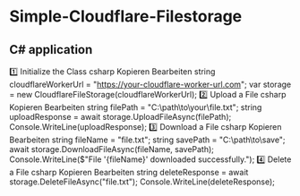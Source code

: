 # Simple-Cloudflare-Filestorage


## C# application
1️⃣ Initialize the Class
csharp
Kopieren
Bearbeiten
string cloudflareWorkerUrl = "https://your-cloudflare-worker-url.com";
var storage = new CloudflareFileStorage(cloudflareWorkerUrl);
2️⃣ Upload a File
csharp
Kopieren
Bearbeiten
string filePath = "C:\\path\\to\\your\\file.txt";
string uploadResponse = await storage.UploadFileAsync(filePath);
Console.WriteLine(uploadResponse);
3️⃣ Download a File
csharp
Kopieren
Bearbeiten
string fileName = "file.txt";
string savePath = "C:\\path\\to\\save";
await storage.DownloadFileAsync(fileName, savePath);
Console.WriteLine($"File '{fileName}' downloaded successfully.");
4️⃣ Delete a File
csharp
Kopieren
Bearbeiten
string deleteResponse = await storage.DeleteFileAsync("file.txt");
Console.WriteLine(deleteResponse);
